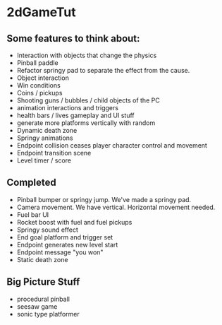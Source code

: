 # 2dGameTut

## Some features to think about:
- Interaction with objects that change the physics
- Pinball paddle
- Refactor springy pad to separate the effect from the cause.
- Object interaction
- Win conditions
- Coins / pickups
- Shooting guns / bubbles / child objects of the PC
- animation interactions and triggers
- health bars / lives gameplay and UI stuff
- generate more platforms vertically with random
- Dynamic death zone
- Springy animations
- Endpoint collision ceases player character control and movement
- Endpoint transition scene
- Level timer / score

## Completed
- Pinball bumper or springy jump. We've made a springy pad.
- Camera movement. We have vertical. Horizontal movement needed.
- Fuel bar UI
- Rocket boost with fuel and fuel pickups
- Springy sound effect
- End goal platform and trigger set
- Endpoint generates new level start
- Endpoint message "you won"
- Static death zone

## Big Picture Stuff
- procedural pinball
- seesaw game
- sonic type platformer
